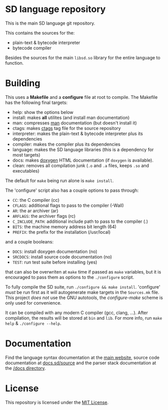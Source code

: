 # SD language repository

This is the main SD language git repository.

This contains the sources for the:

- plain-text & bytecode interpreter
- bytecode compiler

Besides the sources for the main `libsd.so` library for the entire language to function.

# Building

This uses a **Makefile** and a **configure** file at root to compile.
The Makefile has the following final targets:

- help: show the options below
- install: makes **all** utilites (and install man documentation)
- man: compresses [man](https://en.wikipedia.org/wiki/Man_page) documentation (but doesn't install it)
- ctags: makes [ctags](https://ctags.io) tag file for the source repository
- interpreter: makes the plain-text & bytecode interpreter plus its dependencies
- compiler: makes the compiler plus its dependencies
- language: makes the SD language libraries (this is a dependency for most targets)
- docs: makes [doxygen](https://www.doxygen.nl/) HTML documentation (if `doxygen` is available).
- clean: removes all compilation junk (`.o` and `.a` files, keeps `.so` and executables)

The default for `make` being run alone is `make install`.

The 'configure' script also has a couple options to pass through:

- `CC`: the C compiler (cc)
- `CFLAGS`: additional flags to pass to the compiler (-Wall)
- `AR`: the ar archiver (ar)
- `ARFLAGS`: the archiver flags (rc)
- `C_INCLUDE_PATH`: additional include path to pass to the compiler (.)
- `BITS`: the machine memory address bit length (64)
- `PREFIX`: the prefix for the installation (/usr/local)

and a couple booleans:

- `DOCS`: install doxygen documentation (no)
- `SRCDOCS`: install source code documentation (no)
- `TEST`: run test suite before installing (yes)

that can also be overwriten at `make` time if passed as `make` variables, but it is encouraged
to pass them as options to the `./configure` script.

To fully compile the SD suite, run `./configure && make install`. 'configure' *must* be run first
as it will autogenerate make targets in the `Sources.mk` file. This project *does not* use the
GNU autotools, the *configure-make* scheme is only used for convenience.

It can be compiled with any modern C compiler (gcc, clang, ...). After compilation, the results
will be stored at `bin` and `lib`. For more info, run `make help` & `./configure --help`.

# Documentation

Find the language syntax documentation at the [main website](https://matthmr.github.io/docs.sd),
source code documentation at [docs.sd/source](https://matthmr.github.io/docs.sd/source)
and the parser stack documentation at the [/docs directory](https://github.com/matthmr/sd/blob/master/docs).

# License

This repository is licensed under the [MIT License](https://opensource.org/licenses/MIT).
